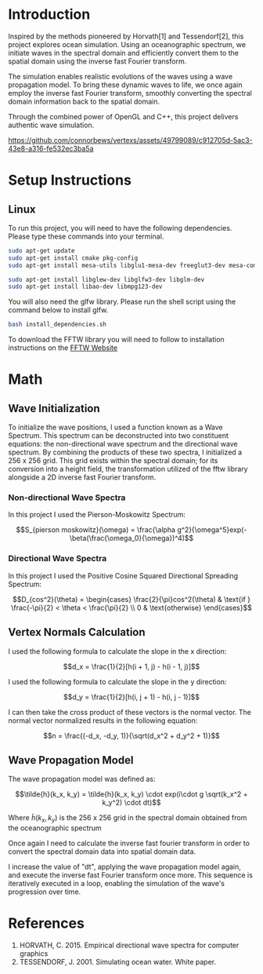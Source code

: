 # Introduction

Inspired by the methods pioneered by Horvath[1] and Tessendorf[2], this project explores ocean simulation. Using an oceanographic spectrum, we initiate waves in the spectral domain and efficiently convert them to the spatial domain using the inverse fast Fourier transform.

The simulation enables realistic evolutions of the waves using a wave propagation model. To bring these dynamic waves to life, we once again employ the inverse fast Fourier transform, smoothly converting the spectral domain information back to the spatial domain.

Through the combined power of OpenGL and C++, this project delivers authentic wave simulation. 

https://github.com/connorbews/vertexs/assets/49799089/c912705d-5ac3-43e8-a316-fe532ec3ba5a

# Setup Instructions

## Linux

To run this project, you will need to have the following dependencies. Please type these commands into your terminal.

```sh
sudo apt-get update
sudo apt-get install cmake pkg-config
sudo apt-get install mesa-utils libglu1-mesa-dev freeglut3-dev mesa-common-dev

sudo apt-get install libglew-dev libglfw3-dev libglm-dev
sudo apt-get install libao-dev libmpg123-dev
```

You will also need the glfw library. Please run the shell script using the command below to install glfw.

```sh
bash install_dependencies.sh
```

To download the FFTW library you will need to follow to installation instructions on the [FFTW Website](https://www.fftw.org/download.html)

# Math

## Wave Initialization

To initialize the wave positions, I used a function known as a Wave Spectrum. This spectrum can be deconstructed into two constituent equations: the non-directional wave spectrum and the directional wave spectrum. By combining the products of these two spectra, I initialized a 256 x 256 grid. This grid exists within the spectral domain; for its conversion into a height field, the transformation utilized of the fftw library alongside a 2D inverse fast Fourier transform.

### Non-directional Wave Spectra

In this project I used the Pierson-Moskowitz Spectrum:

$$S_{pierson moskowitz}(\omega) = \frac{\alpha g^2}{\omega^5}exp(-\beta(\frac{\omega_0}{\omega})^4)$$

### Directional Wave Spectra

In this project I used the Positive Cosine Squared Directional Spreading Spectrum:

$$D_{cos^2}(\theta) = \begin{cases}
    \frac{2}{\pi}cos^2(\theta) & \text{if } \frac{-\pi}{2} < \theta < \frac{\pi}{2} \\
    0 & \text{otherwise}
\end{cases}$$

## Vertex Normals Calculation

I used the following formula to calculate the slope in the x direction:

$$d_x = \frac{1}{2}[h(i + 1, j) - h(i - 1, j)]$$

I used the following formula to calculate the slope in the y direction:

$$d_y = \frac{1}{2}[h(i, j + 1) - h(i, j - 1)]$$

I can then take the cross product of these vectors is the normal vector. The normal vector normalized results in the following equation:

$$n = \frac{(-d_x, -d_y, 1)}{\sqrt(d_x^2 + d_y^2 + 1)}$$

## Wave Propagation Model

The wave propagation model was defined as:

$$\tilde{h}(k_x, k_y) = \tilde{h}(k_x, k_y) \cdot exp(i\cdot g \sqrt(k_x^2 + k_y^2) \cdot dt)$$

Where $\tilde{h}(k_x, k_y)$ is the 256 x 256 grid in the spectral domain obtained from the oceanographic spectrum

Once again I need to calculate the inverse fast fourier transform in order to convert the spectral domain data into spatial domain data.

I increase the value of "dt", applying the wave propagation model again, and execute the inverse fast Fourier transform once more. This sequence is iteratively executed in a loop, enabling the simulation of the wave's progression over time.

# References

1. HORVATH, C. 2015. Empirical directional wave spectra for computer graphics
2. TESSENDORF, J. 2001. Simulating ocean water. White paper.
